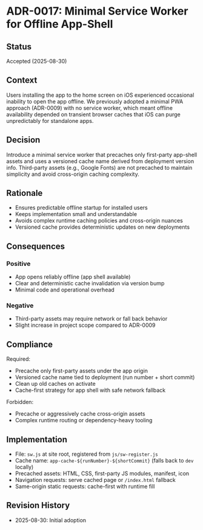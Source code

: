 # ADR-0017: Minimal Service Worker for Offline App-Shell

## Status
Accepted (2025-08-30)

## Context
Users installing the app to the home screen on iOS experienced occasional inability to open the app offline. We previously adopted a minimal PWA approach (ADR-0009) with no service worker, which meant offline availability depended on transient browser caches that iOS can purge unpredictably for standalone apps.

## Decision
Introduce a minimal service worker that precaches only first-party app-shell assets and uses a versioned cache name derived from deployment version info. Third-party assets (e.g., Google Fonts) are not precached to maintain simplicity and avoid cross-origin caching complexity.

## Rationale
- Ensures predictable offline startup for installed users
- Keeps implementation small and understandable
- Avoids complex runtime caching policies and cross-origin nuances
- Versioned cache provides deterministic updates on new deployments

## Consequences
### Positive
- App opens reliably offline (app shell available)
- Clear and deterministic cache invalidation via version bump
- Minimal code and operational overhead

### Negative
- Third-party assets may require network or fall back behavior
- Slight increase in project scope compared to ADR-0009

## Compliance
Required:
- Precache only first-party assets under the app origin
- Versioned cache name tied to deployment (run number + short commit)
- Clean up old caches on activate
- Cache-first strategy for app shell with safe network fallback

Forbidden:
- Precache or aggressively cache cross-origin assets
- Complex runtime routing or dependency-heavy tooling

## Implementation
- File: `sw.js` at site root, registered from `js/sw-register.js`
- Cache name: `app-cache-${runNumber}-${shortCommit}` (falls back to `dev` locally)
- Precached assets: HTML, CSS, first-party JS modules, manifest, icon
- Navigation requests: serve cached page or `/index.html` fallback
- Same-origin static requests: cache-first with runtime fill

## Revision History
- 2025-08-30: Initial adoption

